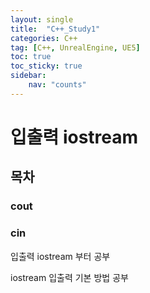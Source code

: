 ```yaml
---
layout: single
title:  "C++_Study1"
categories: C++
tag: [C++, UnrealEngine, UE5]
toc: true
toc_sticky: true
sidebar:
    nav: "counts"
---
```

# 입출력 iostream
## 목차
### cout
### cin

입출력 iostream 부터 공부


iostream 입출력 기본 방법 공부
<script src="https://gist.github.com/silverlnng/e028789d021b8f9589370013a6f5d5a8.js"></script>

